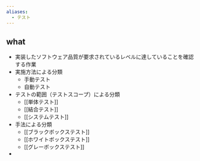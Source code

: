 ```yaml
---
aliases:
  - テスト
---
```

## what
- 実装したソフトウェア品質が要求されているレベルに達していることを確認する作業
- 実施方法による分類
	- 手動テスト
	- 自動テスト
- テストの範囲（テストスコープ）による分類
	- [[単体テスト]]
	- [[結合テスト]]
	- [[システムテスト]]
- 手法による分類
	- [[ブラックボックステスト]]
	- [[ホワイトボックステスト]]
	- [[グレーボックステスト]]
- 